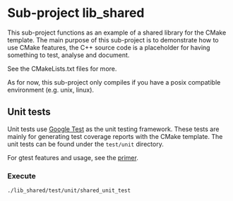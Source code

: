 # Sub-project lib_shared

This sub-project functions as an example of a shared library for the CMake template. The main purpose of this
sub-project is to demonstrate how to use CMake features, the C++ source code is a placeholder for having something
to test, analyse and document.

See the CMakeLists.txt files for more.

As for now, this sub-project only compiles if you have a posix compatible environment (e.g. unix, linux).

## Unit tests

Unit tests use [Google Test][1] as the unit testing framework. These tests are mainly for generating test coverage
reports with the CMake template. The unit tests can be found under the `test/unit` directory.

For gtest features and usage, see the [primer][2].

### Execute

```
./lib_shared/test/unit/shared_unit_test
```

[1]: https://github.com/google/googletest
[2]: https://github.com/google/googletest/blob/master/googletest/docs/primer.md
